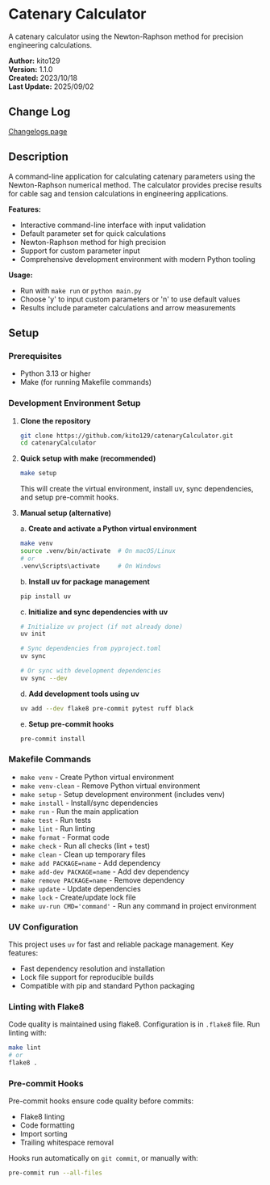 # Catenary Calculator

A catenary calculator using the Newton-Raphson method for precision engineering calculations.

**Author:** kito129  
**Version:** 1.1.0  
**Created:** 2023/10/18  
**Last Update:** 2025/09/02

## Change Log

[Changelogs page](https://github.com/kito129/catenaryCalculator/blob/main/changelogs.md)

## Description

A command-line application for calculating catenary parameters using the Newton-Raphson numerical method. The calculator provides precise results for cable sag and tension calculations in engineering applications.

**Features:**
- Interactive command-line interface with input validation
- Default parameter set for quick calculations
- Newton-Raphson method for high precision
- Support for custom parameter input
- Comprehensive development environment with modern Python tooling

**Usage:**
- Run with `make run` or `python main.py`
- Choose 'y' to input custom parameters or 'n' to use default values
- Results include parameter calculations and arrow measurements

## Setup

### Prerequisites
- Python 3.13 or higher
- Make (for running Makefile commands)

### Development Environment Setup

1. **Clone the repository**
   ```bash
   git clone https://github.com/kito129/catenaryCalculator.git
   cd catenaryCalculator
   ```

2. **Quick setup with make (recommended)**
   ```bash
   make setup
   ```
   This will create the virtual environment, install uv, sync dependencies, and setup pre-commit hooks.

3. **Manual setup (alternative)**
   
   a. **Create and activate a Python virtual environment**
   ```bash
   make venv
   source .venv/bin/activate  # On macOS/Linux
   # or
   .venv\Scripts\activate     # On Windows
   ```

   b. **Install uv for package management**
   ```bash
   pip install uv
   ```

   c. **Initialize and sync dependencies with uv**
   ```bash
   # Initialize uv project (if not already done)
   uv init
   
   # Sync dependencies from pyproject.toml
   uv sync
   
   # Or sync with development dependencies
   uv sync --dev
   ```

   d. **Add development tools using uv**
   ```bash
   uv add --dev flake8 pre-commit pytest ruff black
   ```

   e. **Setup pre-commit hooks**
   ```bash
   pre-commit install
   ```

### Makefile Commands

- `make venv` - Create Python virtual environment
- `make venv-clean` - Remove Python virtual environment
- `make setup` - Setup development environment (includes venv)
- `make install` - Install/sync dependencies  
- `make run` - Run the main application
- `make test` - Run tests
- `make lint` - Run linting
- `make format` - Format code
- `make check` - Run all checks (lint + test)
- `make clean` - Clean up temporary files
- `make add PACKAGE=name` - Add dependency
- `make add-dev PACKAGE=name` - Add dev dependency
- `make remove PACKAGE=name` - Remove dependency
- `make update` - Update dependencies
- `make lock` - Create/update lock file
- `make uv-run CMD='command'` - Run any command in project environment

### UV Configuration

This project uses `uv` for fast and reliable package management. Key features:
- Fast dependency resolution and installation
- Lock file support for reproducible builds
- Compatible with pip and standard Python packaging

### Linting with Flake8

Code quality is maintained using flake8. Configuration is in `.flake8` file.
Run linting with:
```bash
make lint
# or
flake8 .
```

### Pre-commit Hooks

Pre-commit hooks ensure code quality before commits:
- Flake8 linting
- Code formatting
- Import sorting
- Trailing whitespace removal

Hooks run automatically on `git commit`, or manually with:
```bash
pre-commit run --all-files
```